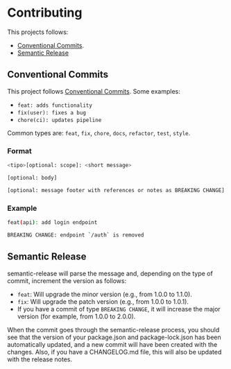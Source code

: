 # Contributing

This projects follows:
- [Conventional Commits](https://www.conventionalcommits.org/).
- [Semantic Release](https://www.npmjs.com/package/semantic-release)

## Conventional Commits

This project follows [Conventional Commits](https://www.conventionalcommits.org/).
Some examples:

- `feat: adds functionality`
- `fix(user): fixes a bug`
- `chore(ci): updates pipeline`

Common types are: `feat`, `fix`, `chore`, `docs`, `refactor`, `test`, `style`.

### Format

```bash
<tipo>[optional: scope]: <short message>

[optional: body]

[optional: message footer with references or notes as BREAKING CHANGE]
```

### Example

```bash
feat(api): add login endpoint

BREAKING CHANGE: endpoint `/auth` is removed
```

## Semantic Release

semantic-release will parse the message and, depending on the type of commit, 
increment the version as follows:

- `feat`: Will upgrade the minor version (e.g., from 1.0.0 to 1.1.0).
- `fix`: Will upgrade the patch version (e.g., from 1.0.0 to 1.0.1).
- If you have a commit of type `BREAKING CHANGE`, it will increase the major version (for example, from 1.0.0 to 2.0.0).

When the commit goes through the semantic-release process, you should see that the version of your package.json and package-lock.json has been automatically updated, 
and a new commit will have been created with the changes. 
Also, if you have a CHANGELOG.md file, this will also be updated with the release notes.
